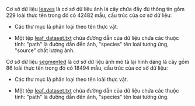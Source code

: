 Cơ sở dữ liệu [leaves](https://github.com/vtLam123/MNASNET-AND-CNN-MODELS-IN-PLANT-CLASSIFICATION/tree/main/datasets/leaves) là cơ sở dữ liệu ảnh lá cây chứa đầy đủ thông tin gồm 229 loài thực tên trong đó có 42482 mẫu, cấu trúc của cơ sở dữ liệu:

  - Các thư mục là phân loại theo tên thực vật.
  
  - Một tệp [leaf_dataset.txt](https://github.com/vtLam123/MNASNET-AND-CNN-MODELS-IN-PLANT-CLASSIFICATION/tree/main/datasets/leaves/datasets/leaves/leaf_dataset.txt) chứa đường dẫn của dữ liệu chứa các thuộc tính: "path" là đường dẫn đến ảnh,	"species" tên loài tương ứng,	"source" chất lượng ảnh.
  
Cơ sở dữ liệu [segmented](https://github.com/vtLam123/MNASNET-AND-CNN-MODELS-IN-PLANT-CLASSIFICATION/tree/main/datasets/segmented) là cơ sở dữ liệu ảnh mô tả lại hình dáng lá cây gồm 86 loài thực tên trong đó có 18494 mẫu, cấu trúc của cơ sở dữ liệu:

  - Các thư mục là phân loại theo tên loài thực vật.
  
  - Một tệp [leaf_dataset.txt](https://github.com/vtLam123/MNASNET-AND-CNN-MODELS-IN-PLANT-CLASSIFICATION/tree/main/datasets/segmented/leaf_dataset.txt) chứa đường dẫn của dữ liệu chứa các thuộc tính: "path" là đường dẫn đến ảnh,	"species" tên loài tương ứng.
